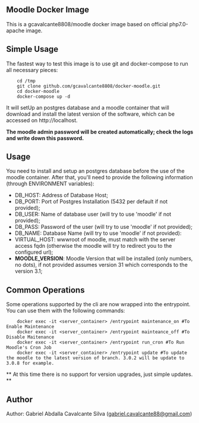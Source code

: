 Moodle Docker Image
-------------------

This is a gcavalcante8808/moodle docker image based on official php7.0-apache image.

Simple Usage
------------

The fastest way to test this image is to use git and docker-compose to run all necessary pieces:

```
    cd /tmp
    git clone github.com/gcavalcante8808/docker-moodle.git
    cd docker-moodle
    docker-compose up -d
```

It will setUp an postgres database and a moodle container that will download and install the latest version of the software, which can be accessed on http://localhost.

**The moodle admin password will be created automatically; check the logs and write down this password.**

Usage
-----

You need to install and setup an postgres database before the use of the moodle container. After that, you'll need to provide the following information (through ENVIRONMENT variables):

 * DB_HOST: Address of Database Host;
 * DB_PORT: Port of Postgres Installation (5432 per default if not provided);
 * DB_USER: Name of database user (will try to use 'moodle' if not provided);
 * DB_PASS: Password of the user (will try to use 'moodle' if not provided);
 * DB_NAME: Database Name (will try to use 'moodle' if not provided):
 * VIRTUAL_HOST: wwwroot of moodle, must match with the server access fqdn (otherwise the moodle will try to redirect you to the configured url);
 * **MOODLE_VERSION**: Moodle Version that will be installed (only numbers, no dots), if not provided assumes version 31 which corresponds to the version 3.1;

Common Operations
-----------------

Some operations supported by the cli are now wrapped into the entrypoint. You can use them with the following commands:

```
    docker exec -it <server_container> /entrypoint maintenance_on #To Enable Maintenance
    docker exec -it <server_container> /entrypoint mainteance_off #To Disable Maitenance
    docker exec -it <server_container> /entrypoint run_cron #To Run Moodle's Cron Job
    docker exec -it <server_container> /entrypoint update #To update the moodle to the latest version of branch. 3.0.2 will be update to 3.0.8 for example.
```

** At this time there is no support for version upgrades, just simple updates. **


Author
------

Author: Gabriel Abdalla Cavalcante Silva (gabriel.cavalcante88@gmail.com)
